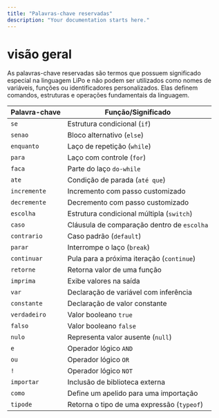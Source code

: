 ```yaml
---
title: "Palavras-chave reservadas"
description: "Your documentation starts here."
---
```


# visão geral

As palavras-chave reservadas são termos que possuem significado especial na linguagem LiPo e não podem ser utilizados como nomes de variáveis, funções ou identificadores personalizados. Elas definem comandos, estruturas e operações fundamentais da linguagem.

| Palavra-chave | Função/Significado                              |
|---------------|--------------------------------------------------|
| `se`          | Estrutura condicional (`if`)                    |
| `senao`       | Bloco alternativo (`else`)                      |
| `enquanto`    | Laço de repetição (`while`)                     |  
| `para`        | Laço com controle (`for`)                       |
| `faca`        | Parte do laço `do-while`                        |
| `ate`         | Condição de parada (`até que`)                  |
| `incremente`  | Incremento com passo customizado                |
| `decremente`  | Decremento com passo customizado                |
| `escolha`     | Estrutura condicional múltipla (`switch`)       |
| `caso`        | Cláusula de comparação dentro de `escolha`      |
| `contrario`   | Caso padrão (`default`)                         |
| `parar`       | Interrompe o laço (`break`)                     |
| `continuar`   | Pula para a próxima iteração (`continue`)       |
| `retorne`     | Retorna valor de uma função                     |
| `imprima`     | Exibe valores na saída                          |
| `var`         | Declaração de variável com inferência           |
| `constante`   | Declaração de valor constante                   |
| `verdadeiro`  | Valor booleano `true`                           |
| `falso`       | Valor booleano `false`                          |
| `nulo`        | Representa valor ausente (`null`)               |
| `e`           | Operador lógico `AND`                           |
| `ou`          | Operador lógico `OR`                            |
| `!`           | Operador lógico `NOT`                           |
| `importar`    | Inclusão de biblioteca externa                  |
| `como`        | Define um apelido para uma importação           |
| `tipode`      | Retorna o tipo de uma expressão (`typeof`)      |
